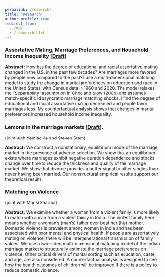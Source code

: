 ```yaml
---
permalink: /research/
title: "Research"
author_profile: true
redirect_from: 
  - /md/
  - /research.html
---
```


### Assortative Mating, Marriage Preferences, and Household Income Inequality [[Draft](https://drive.google.com/file/d/1p8JBqBqLrgLzUtYlPzAIMKawpRivhaEk/view?usp=sharing)]

**Abstract:** How has the degree of educational and racial assortative mating changed in the U.S. in the past few decades? Are marriages more favored by people now compared to the past? I use a multi-dimensional matching model to study the change in marital preferences on education and race in the United States, with Census data in 1960 and 2020. The model relaxes the “Separability” assumption in Choo and Siow (2006) and assumes match-specific idiosyncratic marriage matching shocks. I find the degree of educational and racial assortative mating decreased and people favor marriages less. My counterfactual analysis shows that changes in marital preferences increased household income inequality.



### Lemons in the marriage markets [[Draft](https://drive.google.com/file/d/1UictwFykOyk5YpZP9bfjco8NnyixrwJ2/view?usp=sharing)].
(joint with Yemiao Ke and Steven Stern) 

**Abstract:** We construct a nonstationary, equilibrium model of the marriage market in the presence of adverse selection. We show that an equilibrium exists where marriages exhibit negative duration dependence and stocks change over time to reduce the thickness and quality of the marriage market. We show that divorce provides a better signal to other singles than never having been married. Our nonstructural empirical results support our theoretical results.



### Matching on Violence
(joint with Mansi Sharma)

**Abstract:**  We examine whether a woman from a violent family is more likely to match with a man from a violent family in India. The violent family here means whether a woman’s (man’s) father ever beat her (his) mother. Domestic violence is prevalent among women in India and has been associated with poor mental and physical health. If people are assortatively mating on violence, there will be intergenerational transmission of family values. We use a two-sided multi-dimensional matching model of the Indian marriage market to structurally estimate the marriage preferences on violence. Other critical drivers of marital sorting such as education, caste, and age, are also considered. A counterfactual analysis is designed to see how the health outcomes of children will be improved if there is a policy to reduce domestic violence. 

